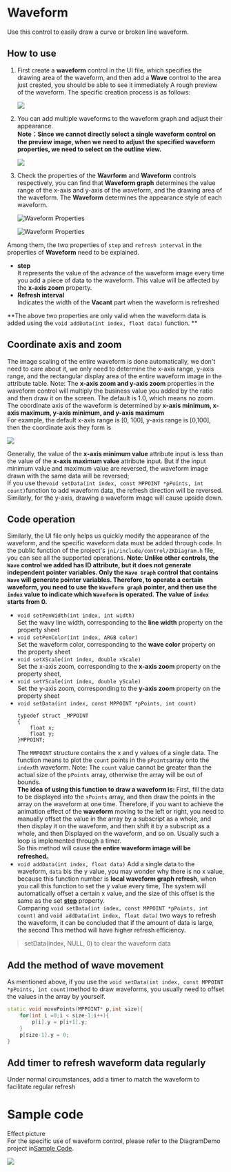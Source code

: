
# Waveform
Use this control to easily draw a curve or broken line waveform.

## How to use
  1. First create a **waveform** control in the UI file, which specifies the drawing area of the waveform, and then add a **Wave** control to the area just created, you should be able to see it immediately A rough preview of the waveform. The specific creation process is as follows:
  
     ![](assets/diagram/add_diagram.gif)  
  2. You can add multiple waveforms to the waveform graph and adjust their appearance.  
  **Note：Since we cannot directly select a single waveform control on the preview image, when we need to adjust the specified waveform properties, we need to select on the outline view.**
  
     ![](assets/diagram/outline.png)  
  
  3. Check the properties of the **Wavrform** and **Waveform** controls respectively, you can find that **Waveform graph** determines the value range of the x-axis and y-axis of the waveform, and the drawing area of the waveform. The **Waveform** determines the appearance style of each waveform.  
  
     ![Waveform Properties](assets/diagram/diagram_property.png)   
 
     ![Waveform Properties](assets/diagram/wave_property.png)  
 
 Among them, the two properties of `step` and `refresh interval` in the properties of **Waveform** need to be explained. 
 * <span id = "step_property"> **step** </span>  
    It represents the value of the advance of the waveform image every time you add a piece of data to the waveform. This value will be affected by the **x-axis zoom** property.
  * **Refresh interval**  
    Indicates the width of the **Vacant** part when the waveform is refreshed
         
**The above two properties are only valid when the waveform data is added using the `void addData(int index, float data)` function. ** 


## Coordinate axis and zoom
 
 The image scaling of the entire waveform is done automatically, we don't need to care about it, we only need to determine the x-axis range, y-axis range, and the rectangular display area of the entire waveform image in the attribute table.
 Note: The **x-axis zoom and y-axis zoom** properties in the waveform control will multiply the business value you added by the ratio and then draw it on the screen. The default is 1.0, which means no zoom.
 The coordinate axis of the waveform is determined by **x-axis minimum, x-axis maximum, y-axis minimum, and y-axis maximum**      
  For example, the default x-axis range is [0, 100], y-axis range is [0,100], then the coordinate axis they form is 
 
 ![](assets/diagram/location.png)  
 
 Generally, the value of the **x-axis minimum value** attribute input is less than the value of the **x-axis maximum value** attribute input. But if the input minimum value and maximum value are reversed, the waveform image drawn with the same data will be reversed;  
 If you use the`void setData(int index, const MPPOINT *pPoints, int count)`function to add waveform data, the refresh direction will be reversed. Similarly, for the y-axis, drawing a waveform image will cause upside down.
 
##  Code operation  
  Similarly, the UI file only helps us quickly modify the appearance of the waveform, and the specific waveform data must be added through code.
  In the public function of the project's `jni/include/control/ZKDiagram.h` file, you can see all the supported operations.
  **Note: Unlike other controls, the `Wave` control we added has ID attribute, but it does not generate independent pointer variables. Only the `Wave Graph` control that contains `Wave` will generate pointer variables. Therefore, to operate a certain waveform, you need to use the `Waveform graph` pointer, and then use the `index` value to indicate which `Waveform` is operated.
The value of `index` starts from 0.**
  * `void setPenWidth(int index, int width)`  
    Set the wavy line width, corresponding to the **line width** property on the property sheet
  * `void setPenColor(int index, ARGB color)`  
    Set the waveform color, corresponding to the  **wave color** property on the property sheet
  * `void setXScale(int index, double xScale)`  
    Set the x-axis zoom, corresponding to the **x-axis zoom** property on the property sheet,
  * `void setYScale(int index, double yScale)`  
    Set the y-axis zoom, corresponding to the **y-axis zoom** property on the property sheet
  * `void setData(int index, const MPPOINT *pPoints, int count)`  
    ```
    typedef struct _MPPOINT
    {
        float x;
        float y;
    }MPPOINT;
    ```
    The `MMPOINT` structure contains the x and y values of a single data.
     The function means to plot the `count` points in the `pPoints`array onto the `index`th waveform. Note: The `count` value cannot be greater than the actual size of the `pPoints` array, otherwise the array will be out of bounds.  
    **The idea of using this function to draw a waveform is:** First, fill the data to be displayed into the `sPoints` array, and then draw the points in the array on the waveform at one time. Therefore, if you want to achieve the animation effect of the **waveform** moving to the left or right, you need to manually offset the value in the array by a subscript as a whole, and then display it on the waveform, and then shift it by a subscript as a whole, and then Displayed on the waveform, and so on. Usually such a loop is implemented through a timer.  
    So this method will cause **the entire waveform image will be refreshed**。
  * `void addData(int index, float data)`
  Add a single data to the waveform, `data` bis the y value, you may wonder why there is no x value, because this function number is **local waveform graph refresh**, when you call this function to set the y value every time, The system will automatically offset a certain x value, and the size of this offset is the same as the set [**step**](#step_property) property.  
    Comparing `void setData(int index, const MPPOINT *pPoints, int count)` and `void addData(int index, float data)` two ways to refresh the waveform, it can be concluded that if the amount of data is large, the second This method will have higher refresh efficiency.
  > setData(index, NULL, 0) to clear the waveform data


## Add the method of wave movement
As mentioned above, if you use the `void setData(int index, const MPPOINT *pPoints, int count)`method to draw waveforms, you usually need to offset the values in the array by yourself.
```c++
static void movePoints(MPPOINT* p,int size){
	for(int i =0;i < size-1;i++){
		p[i].y = p[i+1].y;
	}
	p[size-1].y = 0;
}
```

## Add timer to refresh waveform data regularly
Under normal circumstances, add a timer to match the waveform to facilitate regular refresh


# Sample code
Effect picture  
For the specific use of waveform control, please refer to the DiagramDemo project in[Sample Code](demo_download.md#demo_download).

![](assets/diagram/preview.jpg)  
